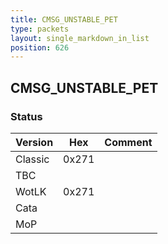 ```yaml
---
title: CMSG_UNSTABLE_PET
type: packets
layout: single_markdown_in_list
position: 626
---
```


## CMSG_UNSTABLE_PET

### Status

Version    | Hex        | Comment
---------- | ---------- | ---------- 
Classic    | 0x271      | 
TBC        |            |
WotLK      | 0x271      | 
Cata       |            |
MoP        |            |